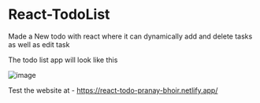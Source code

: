 # React-TodoList
Made a New todo with react where it can dynamically add and delete tasks as well as edit task <br>

The todo list app will look like this 

![image](https://github.com/pranay03bhoir/React-TodoList/assets/147631196/0bea1551-9b2c-462c-8b0f-2c85978c170c)<br>

Test the website at - https://react-todo-pranay-bhoir.netlify.app/
